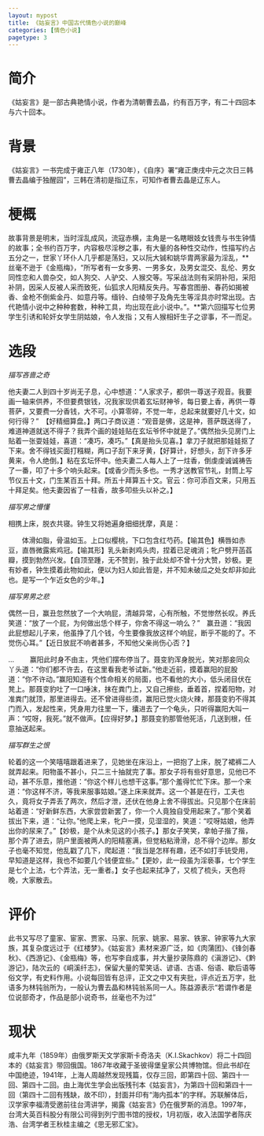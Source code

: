 ```yaml
---
layout: mypost
title: 《姑妄言》中国古代情色小说的巅峰
categories: [情色小说]
pagetype: 3
---
```


# 简介
《姑妄言》是一部古典艳情小说，作者为清朝曹去晶，约有百万字，有二十四回本与六十回本。

# 背景
《姑妄言》一书完成于雍正八年（1730年），《自序》署“雍正庚戌中元之次日三韩曹去晶编于独醒园”，三韩在清初是指辽东，可知作者曹去晶是辽东人。

# 梗概
 故事背景是明末，当时淫乱成风，流寇赤横，主角是一名瞎眼妓女钱贵与书生钟情的故事；全书约百万字，内容极尽淫秽之事，有大量的各种性交动作，性描写约占五分之一，世家丫环仆人几乎都是荡妇，又以阮大铖和姚华胄两家最为淫乱，**丝毫不逊于《金瓶梅》，“所写者有一女多男、一男多女，及男女混交、乱伦、男女同性恋和人兽杂交，如人狗交、人驴交、人猴交等。写采战法则有采阴补阳，采阳补阴，因采人反被人采而致死，仙狐求人阳精反失丹。写春宫图册、春药如揭被香、金枪不倒紫金丹、如意丹等。缅铃、白绫带子及角先生等淫具亦时常出现。古代艳情小说中之种种套数，种种工具，均出现在此小说中。”。**第六回描写七位男学生引诱和轮奸女学生阴姑娘，令人发指；又有人猴相奸生子之谬事，不一而足。

# 选段
_描写吝啬之奇_
>
他夫妻二人到四十岁尚无子息，心中想道：“人家求子，都供一尊送子观音。我要画一轴来供养，不但要费银钱，况我家现供着玄坛财神爷，每日要上香，再供一尊菩萨，又要费一分香钱，大不可。小算零碎，不觉一年，总起来就要好几十文，如何行得？”　【好精细算盘。】两口子商议道：“观音是佛，这是神，菩萨既送得了，难道神道就送不得子？我弄个画的娃娃贴在玄坛爷怀中就是了。”偶然抬头见房门上贴着一张耍娃娃，喜道：“凑巧，凑巧。”【真是抬头见喜。】拿刀子就把那娃娃抠了下来。舍不得钱买面打糨糊，两口子刮下来牙黄，【好算计，好想头，刮下许多牙黄来，令人绝倒。】粘在玄坛怀中。他夫妻二人每人上了一炷香，倒虔虔诚诚祷告了一番，叩了十多个响头起来。【或香少而头多也。一秀才送教官节礼，封筒上写节仪五十文，门生某百五十拜。所五十拜算五十文。官云：你可添百文来，只用五十拜足矣。他夫妻因省了一柱香，故多叩些头以补之。】
>

_描写男之懵懂_
>
相携上床，脱衣共寝。钟生又将她遍身细细抚摩，真是：
>
　　体滑如脂，骨温如玉。上口似樱桃，下口包含红芍药。【喻其色】横唇如赤豆，直唇微露紫鸡冠。【喻其形】乳头新剥鸡头肉，捏着已足魂消；牝户劈开菡萏瓣，摸到勃然兴发。【自顶至踵，无不赞到，独于此处却不曾十分大赞，妙极。更有妙者，钟生摸着此物如此，便以为妇人如此皆是，并不知未破瓜之处女却非如此也。是写一个乍近女色的少年。】
>

_描写男男之悲_
>
偶然一日，赢丑忽然放了一个大响屁，清越异常，心有所触，不觉惨然长叹。养氏笑道：“放了一个屁，为何做出恁个样子，你舍不得这一响么？”　赢丑道：“我因此屁想起儿子来，他虽挣了几个钱，今生要像我放这样个响屁，断乎不能的了。不觉伤心耳。”【近日放屁不响者甚多，不知他父亲尚伤心否？】
>
...
　　赢阳此时身不由主，凭他们摆布停当了。聂变豹浑身脱光，笑对那妾同众丫头道：“你们都不许去，在这里看我老爷试新。”他走近前，摸着赢阳的屁股道：“你不许动。”赢阳知道有个性命相关的局面，也不看他的大小，低头闭目伏在凳上。那聂变豹吐了一口唾沫，抹在粪门上，又自己擦些，垂着首，捏着阳物，对准粪门就顶，那里进得去。还不曾进得些须，赢阳已觉火烧火辣，那聂变豹不得其门而入，发起性来，凭身用力往里一下，攮进去了一个龟头，只听得赢阳大叫一声：“哎呀，我死。”就不做声。【应得好梦。】那聂变豹那管他死活，几送到根，任意抽送起来。
>

_描写群生之恨_
>
轮着的这一个笑嘻嘻跟着进来了，见她坐在床沿上，一把抱了上床，脱了裙裤二人就弄起来。阳物虽不甚小，只二三十抽就完了事。那女子将有些好意思，见他已不动，甚不乐意，推他道：“你这个样儿也想干这事。”那个羞得忙忙下床。那一个来道：“你这样不济，等我来服事姑娘。”遂上床来就弄。这一个甚是在行，工夫也久，竟将女子弄丢了两次，然后才泄，还伏在他身上舍不得拔出。只见那个在床前站着道：“好新鲜东西，大家尝尝新罢了，你一个人竟独自受用起来了。”那个笑着拔出下来，道：“让你。”他爬上来，牝户一摸，见湿湿的，笑道：“哎呀姑娘，他弄出你的尿来了。”【妙极，是个从未见这的小孩子。】那女子笑笑，拿帕子揩了揩，那个弄了进去，阴户里面被两人的阳精塞满，但觉粘粘滑滑，总不得个边岸。那女子也毫不知觉，他乱戳了几下，爬起道：“我当是怎样有趣，还不如打手铳受用，早知道是这样，我也不如要几个钱便宜些。”【更妙，此一段虽为淫亵事，七个学生是七个上法，七个弄法，无一重者。】女子也起来拭净了，又梳了梳头，天色将晚，大家散去。
>

# 评价
此书又写尽了童家、宦家、贾家、马家、阮家、姚家、易家、铁家、钟家等九大家族，其复杂度远过于《红楼梦》。《姑妄言》素材来源广泛，如《肉蒲团》、《锋剑春秋》、《西游记》、《金瓶梅》等，也写李自成事，并大量抄录陈鼎的《滇游记》、《黔游记》，陆次云的《峒溪纤志》，保留大量的荤笑话、谚语、古语、俗语、歇后语等俗文学，有史料作用。小说每回皆有总评，正文之中又有夹批，评点近五万字，批语多为林钝翁所为，一般认为曹去晶和林钝翁系同一人。陈益源表示“若谓作者是位说部奇才，作品是部小说奇书，丝毫也不为过”

# 现状
咸丰九年（1859年）由俄罗斯天文学家斯卡奇洛夫（K.I.Skachkov）将二十四回本的《姑妄言》带回俄国。1867年收藏于圣彼得堡皇家公共博物馆。但此书却在中国绝迹，1941年，上海人周越然发现残篇，仅存三回，即第四十回、第四十一回、第四十二回。由上海优生学会出版残刊本《姑妄言》，为第四十回和第四十一回（第四十二回有残缺，故不印），封面并印有“海内孤本”的字样。苏联解体后，汉学家李福清受邀前往台湾讲学，揭露《姑妄言》仍在俄罗斯的消息。1997年，台湾大英百科股分有限公司得到列宁图书馆的授权，1月初版，收入法国学者陈庆浩、台湾学者王秋桂主编之《思无邪汇宝》。
